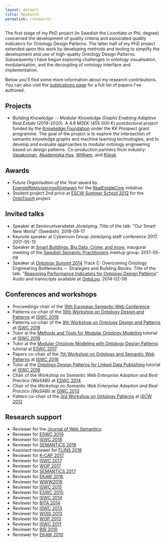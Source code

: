 ```yaml
---
layout: default
title: Research
permalink: /research/
---
```


The first stage of my PhD project (in Swedish the Licentiate or PhL degree) concerned the development of quality criteria and associated quality indicators for Ontology Design Patterns. The latter half of my PhD project extended upon this work by developing methods and tooling to simplify the development and use of high-quality Ontology Design Patterns. Subsequently I have begun exploring challenges in ontology visualisation, modularisation, and the decoupling of ontology interface and implementation.

Below you'll find some more information about my research contributions. You can also visit the [publications page](/publications/) for a full list of papers I've authored.

## Projects
* *Building Knowledge -- Modular Knowledge Graphs Enabling Adaptive Real Estate* (2019-2020). A 4.8 MSEK (455 000 €) postdoctoral project funded by the [Knowledge Foundation](http://www.kks.se/) under the KK Prospect grant programme. The goal of the project is to explore the intersection of semantic knowledge graphs and machine learning technologies, and to develop and evaluate approaches to modular ontology engineering based on design patterns. Co-production partners from industry: [Vasakronan](https://vasakronan.se/), [Akademiska Hus](https://www.akademiskahus.se/), [Willhem](https://willhem.se/), and [Klipsk](https://klipsk.io/).

## Awards
* *Future Organisation of the Year* award by [Energieffektiviseringsföretagen](https://www.eef.se/) for the [RealEstateCore](https://www.realestatecore.io/) initiative
* Student project 2nd price at [ESCW Summer School 2012](http://summerschool2012.eswc-conferences.org/) for the [OntoTouch](http://www.ontotouch.com/) project

## Invited talks
* Speaker at Senioruniversitetet Jönköping. Title of the talk: "Our Smart New World" (Swedish). 2018-09-17
* Keynote speaker at Cybercom Group Jönköping staff conference 2017. 2017-05-15
* Speaker at [Smart Buildings, Big Data, Crime, and more](https://www.meetup.com/Swedish-Semantic-Practitioners/events/239452159/), inaugural meeting of the [Swedish Semantic Practitioners](https://www.meetup.com/Swedish-Semantic-Practitioners/) meetup group. 2017-05-09
* Speaker at [Ontology Summit 2014](http://ontolog.cim3.net/cgi-bin/wiki.pl?OntologySummit2014) Track C: Overcoming Ontology Engineering Bottlenecks -- Strategies and Building Blocks. Title of the talk: "[Reasoning Performance Indicators for Ontology Design Patterns](http://ontolog.cim3.net/file/work/OntologySummit2014/2014-02-06_OntologySummit2014_Overcoming-Ontology-Engineering-Bottlenecks-1/OntologySummit2014_ODP-Reasoning-Indicators--KarlHammar_20140206.pdf)". Audio and transcripts available at [OntoLog](http://ontolog.cim3.net/cgi-bin/wiki.pl?ConferenceCall_2014_02_06). 2014-02-06

## Conferences and workshops
* Proceedings chair of the [16th European Semantic Web Conference](https://2019.eswc-conferences.org/)
* Patterns co-chair of the [10th Workshop on Ontology Design and Patterns](http://ontologydesignpatterns.org/wiki/WOP:2019) at [ISWC 2019](http://iswc2019.semanticweb.org/)
* Patterns co-chair of the [9th Workshop on Ontology Design and Patterns](http://ontologydesignpatterns.org/wiki/WOP:2018) at [ISWC 2018](http://iswc2018.semanticweb.org/)
* Tutor at the [Methods and Tools for Modular Ontology Modeling](http://ontologydesignpatterns.org/wiki/Training:Tutorial:_Methods_and_Tools_for_Modular_Ontology_Modeling) tutorial at [ISWC 2018](http://iswc2018.semanticweb.org/)
* Tutor at the [Modular Ontology Modeling with Ontology Design Patterns](http://ontologydesignpatterns.org/wiki/Training:Tutorial:_Modular_Ontology_Modeling_with_Ontology_Design_Patterns_at_ESWC2017) tutorial at [ESWC 2017](https://2017.eswc-conferences.org)
* Papers co-chair of the [7th Workshop on Ontology and Semantic Web Patterns](http://ontologydesignpatterns.org/wiki/WOP:2016) at [ISWC 2016](http://iswc2016.semanticweb.org/)
* Tutor at the [Ontology Design Patterns for Linked Data Publishing](http://ontologydesignpatterns.org/wiki/Training:Ontology_Design_Patterns_for_Linked_Data_Publishing_at_ISWC_2016) tutorial at [ISWC 2016](http://iswc2016.semanticweb.org/)
* Chair of the *Workshop on Semantic Web Enterprise Adoption and Best Practice (WaSABi)* at [ESWC 2014](http://2014.eswc-conferences.org/)
* Chair of the *Workshop on Semantic Web Enterprise Adoption and Best Practice (WaSABi)* at [ISWC 2013](http://iswc2013.semanticweb.org/)
* Pattern co-chair of the [3rd Workshop on Ontology Patterns](http://ontologydesignpatterns.org/wiki/WOP:2012) at [ISCW 2012](http://iswc2012.semanticweb.org/)

## Research support

* Reviewer for the [Journal of Web Semantics](https://www.journals.elsevier.com/journal-of-web-semantics)
* Reviewer for [ESWC 2019](https://2019.eswc-conferences.org/)
* Reviewer for [ISWC 2018](https://iswc2018.semanticweb.org)
* Reviewer for [SEMANTiCS 2018](https://2018.semantics.cc/)
* Assistant reviewer for [FLINS 2018](http://scm.ulster.ac.uk/FLINS2018/)
* Reviewer for [K-CAP 2017](http://k-cap2017.org)
* Reviewer for [ISWC 2017](https://iswc2017.semanticweb.org)
* Reviewer for [WOP 2017](http://ontologydesignpatterns.org/wiki/WOP:2017)
* Reviewer for [SEMANTiCS 2017](https://2017.semantics.cc)
* Reviewer for [EKAW 2016](http://ekaw2016.cs.unibo.it/)
* Reviewer for [WWW2016](http://www2016.ca/)
* Reviewer for [ISWC 2015](http://iswc2015.semanticweb.org/)
* Reviewer for [ESWC 2015](http://2015.eswc-conferences.org/)
* Reviewer for [ISWC 2014](http://iswc2014.semanticweb.org/)
* Reviewer for [BITA 2014](http://bis.kie.ue.poznan.pl/17th_bis/wscfp.php?ws=bita2014)
* Reviewer for [ISWC 2013](http://iswc2013.semanticweb.org/)
* Reviewer for [WOIS 2013](http://www.informatik.uni-rostock.de/wois2013.html)
* Reviewer for [WOP 2013](http://ontologydesignpatterns.org/wiki/WOP:2013)
* Reviewer for [ISWC 2011](http://iswc2012.semanticweb.org/)
* Reviewer for [BIR 2010](http://bir2010.uni-rostock.de/)
* Reviewer for [EKAW 2010](http://ekaw2010.inesc-id.pt/)
